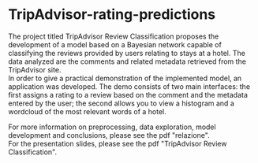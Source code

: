 # TripAdvisor-rating-predictions

The project titled TripAdvisor Review Classification proposes the development of a model based on a Bayesian network capable of classifying the reviews provided by users relating to stays at a hotel. The data analyzed are the comments and related metadata retrieved from the TripAdvisor site.  
In order to give a practical demonstration of the implemented model, an application was developed. The demo consists of two main interfaces: the first assigns a rating to a review based on the comment and the metadata entered by the user; the second allows you to view a histogram and a wordcloud of the most relevant words of a hotel.

For more information on preprocessing, data exploration, model development and conclusions, please see the pdf "relazione".  
For the presentation slides, please see the pdf "TripAdvisor Review Classification".
